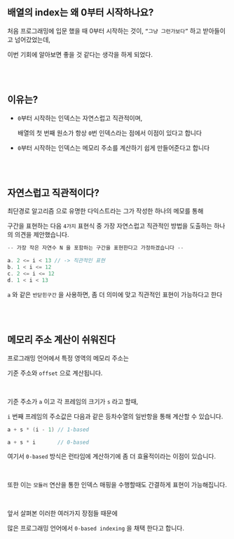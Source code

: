 ## 배열의 index는 왜 0부터 시작하나요?

처음 프로그래밍에 입문 했을 때 0부터 시작하는 것이, `“그냥 그런가보다”` 하고 받아들이고 넘어갔었는데,

이번 기회에 알아보면 좋을 것 같다는 생각을 하게 되었다.

<br/><br/>

## 이유는?

- `0`부터 시작하는 인덱스는 자연스럽고 직관적이며,
    
    배열의 첫 번째 원소가 항상 `0`번 인덱스라는 점에서 이점이 있다고 합니다
    
- `0`부터 시작하는 인덱스는 메모리 주소를 계산하기 쉽게 만들어준다고 합니다

<br/><br/>

## 자연스럽고 직관적이다?

최단경로 알고리즘 으로 유명한 다익스트라는 그가 작성한 하나의 메모를 통해

구간을 표현하는 다음 `4가지` 표현식 중 가장 자연스럽고 직관적인 방법을 도출하는 하나의 의견을 제안했습니다.

```java
-- 가장 작은 자연수 N 을 포함하는 구간을 표현한다고 가정하겠습니다 --

a. 2 <= i < 13 // -> 직관적인 표현
b. 1 < i <= 12
c. 2 <= i <= 12
d. 1 < i < 13
```

`a` 와 같은 `반닫힌구간` 을 사용하면, 좀 더 의미에 맞고 직관적인 표현이 가능하다고 한다

<br/><br/>

## 메모리 주소 계산이 쉬워진다

프로그래밍 언어에서 특정 영역의 메모리 주소는 

기준 주소와 `offset` 으로 계산됩니다.

<br/>

기준 주소가 `a` 이고 각 프레임의 크기가 `s` 라고 할때,

`i` 번째 프레임의 주소값은 다음과 같은 등차수열의 일반항을 통해 계산할 수 있습니다.

```java
a + s * (i - 1) // 1-based

a + s * i       // 0-based
```



여기서 `0-based` 방식은 런타임에 계산하기에 좀 더 효율적이라는 이점이 있습니다.

<br/>

또한 이는 `모듈러` 연산을 통한 인덱스 매핑을 수행할때도 간결하게 표현이 가능해집니다.

<br/>

앞서 살펴본 이러한 여러가지 장점들 때문에 

많은 프로그래밍 언어에서 `0-based indexing` 을 채택 한다고 합니다.